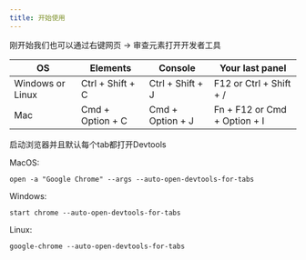 ```yaml
---
title: 开始使用
---
```


刚开始我们也可以通过右键网页 -> 审查元素打开开发者工具

| OS | Elements | Console | Your last panel |
| --- | --- | --- | --- |
| Windows or Linux | Ctrl + Shift + C | Ctrl + Shift + J | F12 or Ctrl + Shift + / |
| Mac | Cmd + Option + C | Cmd + Option + J | Fn + F12 or Cmd + Option + I |

启动浏览器并且默认每个tab都打开Devtools

MacOS:

```shell
open -a "Google Chrome" --args --auto-open-devtools-for-tabs
```

Windows:

```shell
start chrome --auto-open-devtools-for-tabs
```

Linux:

```shell
google-chrome --auto-open-devtools-for-tabs
```


